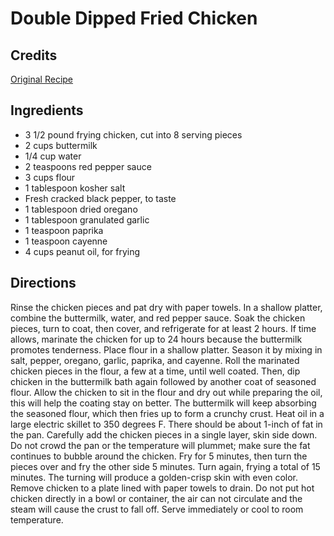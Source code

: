 # Double Dipped Fried Chicken 

## Credits

[Original Recipe](http://www.foodnetwork.com/food/recipes/recipe/0,,FOOD_9936_15176,00.html "http://www.foodnetwork.com/food/recipes/recipe/0,,FOOD 9936 15176,00.html")

## Ingredients

- 3 1/2 pound frying chicken, cut into 8 serving pieces 
- 2 cups buttermilk 
- 1/4 cup water 
- 2 teaspoons red pepper sauce 
- 3 cups flour 
- 1 tablespoon kosher salt 
- Fresh cracked black pepper, to taste 
- 1 tablespoon dried oregano 
- 1 tablespoon granulated garlic 
- 1 teaspoon paprika 
- 1 teaspoon cayenne 
- 4 cups peanut oil, for frying

## Directions

Rinse the chicken pieces and pat dry with paper towels. In a shallow platter, combine the buttermilk, water, and red pepper sauce. Soak the chicken pieces, turn to coat, then cover, and refrigerate for at least 2 hours. If time allows, marinate the chicken for up to 24 hours because the buttermilk promotes tenderness. Place flour in a shallow platter. Season it by mixing in salt, pepper, oregano, garlic, paprika, and cayenne. Roll the marinated chicken pieces in the flour, a few at a time, until well coated. Then, dip chicken in the buttermilk bath again followed by another coat of seasoned flour. Allow the chicken to sit in the flour and dry out while preparing the oil, this will help the coating stay on better. The buttermilk will keep absorbing the seasoned flour, which then fries up to form a crunchy crust. Heat oil in a large electric skillet to 350 degrees F. There should be about 1-inch of fat in the pan. Carefully add the chicken pieces in a single layer, skin side down. Do not crowd the pan or the temperature will plummet; make sure the fat continues to bubble around the chicken. Fry for 5 minutes, then turn the pieces over and fry the other side 5 minutes. Turn again, frying a total of 15 minutes. The turning will produce a golden-crisp skin with even color. Remove chicken to a plate lined with paper towels to drain. Do not put hot chicken directly in a bowl or container, the air can not circulate and the steam will cause the crust to fall off. Serve immediately or cool to room temperature.

